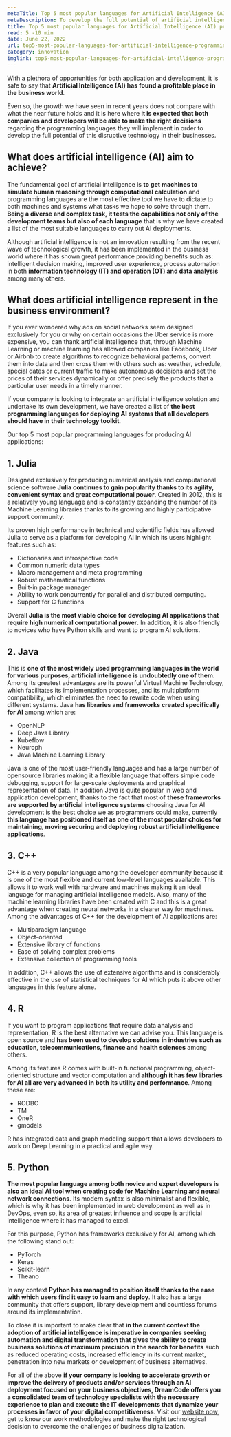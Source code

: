 ```yaml
---
metaTitle: Top 5 most popular languages for Artificial Intelligence (AI) programming
metaDescription: To develop the full potential of artificial intelligence, both companies and developers need to make the right decisions about the programming languages to implement in their next software solutions.
title: Top 5 most popular languages for Artificial Intelligence (AI) programming
read: 5 -10 min
date: June 22, 2022
url: top5-most-popular-languages-for-artificial-intelligence-programming
category: innovation
imglink: top5-most-popular-languages-for-artificial-intelligence-programming.jpg
---
```


With a plethora of opportunities for both application and development, it is safe to say that **Artificial Intelligence (AI) has found a profitable place in the business world**.

Even so, the growth we have seen in recent years does not compare with what the near future holds and it is here where **it is expected that both companies and developers will be able to make the right decisions** regarding the programming languages they will implement in order to develop the full potential of this disruptive technology in their businesses.

## What does artificial intelligence (AI) aim to achieve?

The fundamental goal of artificial intelligence is **to get machines to simulate human reasoning through computational calculation** and programming languages are the most effective tool we have to dictate to both machines and systems what tasks we hope to solve through them. **Being a diverse and complex task, it tests the capabilities not only of the development teams but also of each language** that is why we have created a list of the most suitable languages to carry out AI deployments.

Although artificial intelligence is not an innovation resulting from the recent wave of technological growth, it has been implemented in the business world where it has shown great performance providing benefits such as: intelligent decision making, improved user experience, process automation in both **information technology (IT) and operation (OT) and data analysis** among many others.

## What does artificial intelligence represent in the business environment?

If you ever wondered why ads on social networks seem designed exclusively for you or why on certain occasions the Uber service is more expensive, you can thank artificial intelligence that, through Machine Learning or machine learning has allowed companies like Facebook, Uber or Airbnb to create algorithms to recognize behavioral patterns, convert them into data and then cross them with others such as: weather, schedule, special dates or current traffic to make autonomous decisions and set the prices of their services dynamically or offer precisely the products that a particular user needs in a timely manner.

If your company is looking to integrate an artificial intelligence solution and undertake its own development, we have created a list of **the best programming languages for deploying AI systems that all developers should have in their technology toolkit**.

Our top 5 most popular programming languages for producing AI applications:

## 1. Julia

Designed exclusively for producing numerical analysis and computational science software **Julia continues to gain popularity thanks to its agility, convenient syntax and great computational power**. Created in 2012, this is a relatively young language and is constantly expanding the number of its Machine Learning libraries thanks to its growing and highly participative support community. 

Its proven high performance in technical and scientific fields has allowed Julia to serve as a platform for developing AI in which its users highlight features such as:

- Dictionaries and introspective code
- Common numeric data types
- Macro management and meta programming 
- Robust mathematical functions
- Built-in package manager
- Ability to work concurrently for parallel and distributed computing.
- Support for C functions

Overall **Julia is the most viable choice for developing AI applications that require high numerical computational power**. In addition, it is also friendly to novices who have Python skills and want to program AI solutions. 

## 2. Java

This is **one of the most widely used programming languages in the world for various purposes, artificial intelligence is undoubtedly one of them**. Among its greatest advantages are its powerful Virtual Machine Technology, which facilitates its implementation processes, and its multiplatform compatibility, which eliminates the need to rewrite code when using different systems.
Java **has libraries and frameworks created specifically for AI** among which are:

- OpenNLP
- Deep Java Library
- Kubeflow
- Neuroph
- Java Machine Learning Library

Java is one of the most user-friendly languages and has a large number of opensource libraries making it a flexible language that offers simple code debugging, support for large-scale deployments and graphical representation of data. 
In addition Java is quite popular in web and application development, thanks to the fact that most of **these frameworks are supported by artificial intelligence systems** choosing Java for AI development is the best choice we as programmers could make, currently **this language has positioned itself as one of the most popular choices for maintaining, moving securing and deploying robust artificial intelligence applications**.

## 3. C++
C++ is a very popular language among the developer community because it is one of the most flexible and current low-level languages available. This allows it to work well with hardware and machines making it an ideal language for managing artificial intelligence models.
Also, many of the machine learning libraries have been created with C and this is a great advantage when creating neural networks in a clearer way for machines.  
Among the advantages of C++ for the development of AI applications are:

- Multiparadigm language 
- Object-oriented 
- Extensive library of functions
- Ease of solving complex problems
- Extensive collection of programming tools
 
In addition, C++ allows the use of extensive algorithms and is considerably effective in the use of statistical techniques for AI which puts it above other languages in this feature alone. 

## 4. R
If you want to program applications that require data analysis and representation, R is the best alternative we can advise you. This language is open source and **has been used to develop solutions in industries such as education, telecommunications, finance and health sciences** among others.

Among its features R comes with built-in functional programming, object-oriented structure and vector computation and **although it has few libraries for AI all are very advanced in both its utility and performance**. 
Among these are:

- RODBC
- TM
- OneR
- gmodels

R has integrated data and graph modeling support that allows developers to work on Deep Learning in a practical and agile way.

## 5. Python

**The most popular language among both novice and expert developers is also an ideal AI tool when creating code for Machine Learning and neural network connections**. Its modern syntax is also minimalist and flexible, which is why it has been implemented in web development as well as in DevOps, even so, its area of greatest influence and scope is artificial intelligence where it has managed to excel.

For this purpose, Python has frameworks exclusively for AI, among which the following stand out:  

- PyTorch
- Keras
- Scikit-learn
- Theano

In any context **Python has managed to position itself thanks to the ease with which users find it easy to learn and deploy**. It also has a large community that offers support, library development and countless forums around its implementation.

To close it is important to make clear that **in the current context the adoption of artificial intelligence is imperative in companies seeking automation and digital transformation that gives the ability to create business solutions of maximum precision in the search for benefits** such as reduced operating costs, increased efficiency in its current market, penetration into new markets or development of business alternatives.

For all of the above **if your company is looking to accelerate growth or improve the delivery of products and/or services through an AI deployment focused on your business objectives, DreamCode offers you a consolidated team of technology specialists with the necessary experience to plan and execute the IT developments that dynamize your processes in favor of your digital competitiveness**. 
Visit our [website now](https://www.dreamcodesoft.com/about), get to know our work methodologies and make the right technological decision to overcome the challenges of business digitalization. 